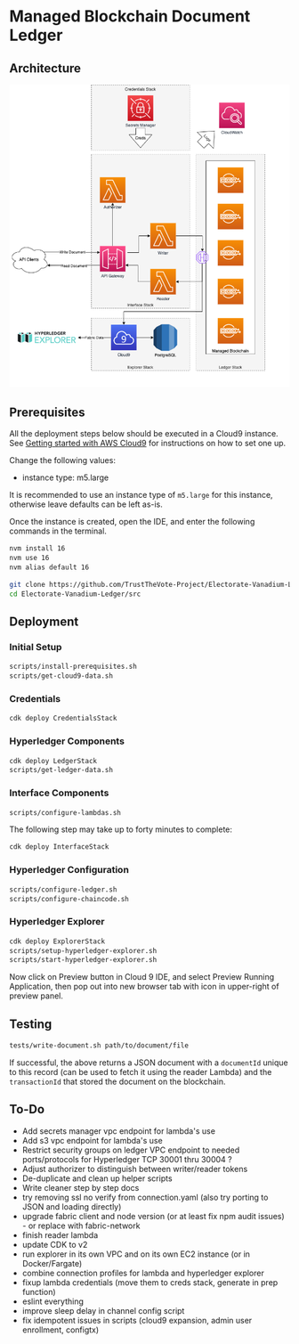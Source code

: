 # Managed Blockchain Document Ledger

## Architecture

![Architecture Diagram](docs/architecture.png?raw=true "Architecture Diagram")


## Prerequisites

All the deployment steps below should be executed in a Cloud9 instance. See
[Getting started with AWS Cloud9](https://aws.amazon.com/cloud9/getting-started/)
for instructions on how to set one up.

Change the following values:

- instance type: m5.large


 It is recommended to use an instance type of
`m5.large` for this instance, otherwise leave defaults can be left as-is.

Once the instance is created, open the IDE, and enter the following commands
in the terminal.

```bash
nvm install 16
nvm use 16
nvm alias default 16
```

```bash
git clone https://github.com/TrustTheVote-Project/Electorate-Vanadium-Ledger
cd Electorate-Vanadium-Ledger/src
```


## Deployment

### Initial Setup

```bash
scripts/install-prerequisites.sh
scripts/get-cloud9-data.sh
```

### Credentials

```bash
cdk deploy CredentialsStack
```

### Hyperledger Components

```bash
cdk deploy LedgerStack
scripts/get-ledger-data.sh
```

### Interface Components

```bash
scripts/configure-lambdas.sh
```

The following step may take up to forty minutes to complete:
```bash
cdk deploy InterfaceStack
```

### Hyperledger Configuration

```bash
scripts/configure-ledger.sh
scripts/configure-chaincode.sh
```

### Hyperledger Explorer

```bash
cdk deploy ExplorerStack
scripts/setup-hyperledger-explorer.sh
scripts/start-hyperledger-explorer.sh
```

Now click on Preview button in Cloud 9 IDE, and select Preview Running Application,
then pop out into new browser tab with icon in upper-right of preview panel.


## Testing

```bash
tests/write-document.sh path/to/document/file
```

If successful, the above returns a JSON document with a `documentId` unique
to this record (can be used to fetch it using the reader Lambda) and the
`transactionId` that stored the document on the blockchain.


## To-Do

*  Add secrets manager vpc endpoint for lambda's use
*  Add s3 vpc endpoint for lambda's use
*  Restrict security groups on ledger VPC endpoint to needed ports/protocols for Hyperledger TCP 30001 thru 30004 ?
*  Adjust authorizer to distinguish between writer/reader tokens
*  De-duplicate and clean up helper scripts
*  Write cleaner step by step docs
*  try removing ssl no verify from connection.yaml (also try porting to JSON and loading directly)
*  upgrade fabric client and node version (or at least fix npm audit issues) - or replace with fabric-network
*  finish reader lambda
*  update CDK to v2
*  run explorer in its own VPC and on its own EC2 instance (or in Docker/Fargate)
*  combine connection profiles for lambda and hyperledger explorer
*  fixup lambda credentials (move them to creds stack, generate in prep function)
*  eslint everything
*  improve sleep delay in channel config script
*  fix idempotent issues in scripts (cloud9 expansion, admin user enrollment, configtx)
